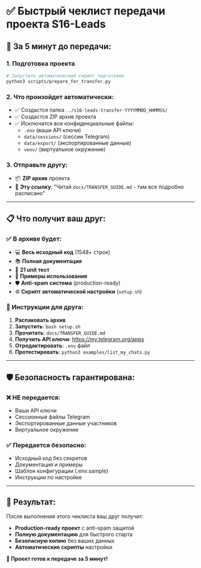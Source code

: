 # ✅ Быстрый чеклист передачи проекта S16-Leads

## 🚀 За 5 минут до передачи:

### 1. Подготовка проекта
```bash
# Запустите автоматический скрипт подготовки
python3 scripts/prepare_for_transfer.py
```

### 2. Что произойдет автоматически:
- ✅ Создастся папка `../s16-leads-transfer-YYYYMMDD_HHMMSS/`
- ✅ Создастся ZIP архив проекта
- ✅ Исключатся все конфиденциальные файлы:
  - `.env` (ваши API ключи)
  - `data/sessions/` (сессии Telegram)
  - `data/export/` (экспортированные данные)
  - `venv/` (виртуальное окружение)

### 3. Отправьте другу:
- 📦 **ZIP архив** проекта
- 💬 **Эту ссылку**: "Читай `docs/TRANSFER_GUIDE.md` - там все подробно расписано"

---

## 📋 Что получит ваш друг:

### ✅ В архиве будет:
- 💻 **Весь исходный код** (1548+ строк)
- 📚 **Полная документация** 
- 🧪 **21 unit тест**
- 📖 **Примеры использования**
- 🛡️ **Anti-spam система** (production-ready)
- ⚙️ **Скрипт автоматической настройки** (`setup.sh`)

### 📖 Инструкции для друга:

1. **Распаковать архив**
2. **Запустить**: `bash setup.sh`  
3. **Прочитать**: `docs/TRANSFER_GUIDE.md`
4. **Получить API ключи**: https://my.telegram.org/apps
5. **Отредактировать**: `.env` файл
6. **Протестировать**: `python3 examples/list_my_chats.py`

---

## 🛡️ Безопасность гарантирована:

### ❌ НЕ передается:
- Ваши API ключи
- Сессионные файлы Telegram  
- Экспортированные данные участников
- Виртуальное окружение

### ✅ Передается безопасно:
- Исходный код без секретов
- Документация и примеры
- Шаблон конфигурации (.env.sample)
- Инструкции по настройке

---

## 🎯 Результат:

После выполнения этого чеклиста ваш друг получит:
- **Production-ready проект** с anti-spam защитой
- **Полную документацию** для быстрого старта  
- **Безопасную копию** без ваших данных
- **Автоматические скрипты** настройки

**🎉 Проект готов к передаче за 5 минут!** 